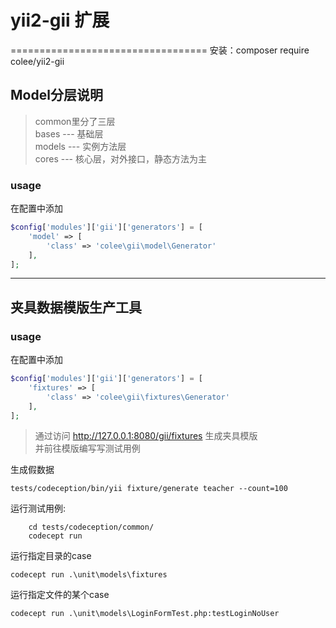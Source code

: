 # yii2-gii 扩展
==================================
安装：composer require colee/yii2-gii  



## Model分层说明
> common里分了三层   
> bases  ---  基础层  
> models ---  实例方法层  
> cores  ---  核心层，对外接口，静态方法为主  

### usage
在配置中添加  
``` php
$config['modules']['gii']['generators'] = [
    'model' => [
        'class' => 'colee\gii\model\Generator'
    ],
];
```
--------------------------------------------

## 夹具数据模版生产工具
### usage
在配置中添加  
``` php
$config['modules']['gii']['generators'] = [
    'fixtures' => [
        'class' => 'colee\gii\fixtures\Generator'
    ],
];
```
> 通过访问 http://127.0.0.1:8080/gii/fixtures 生成夹具模版   
> 并前往模版编写写测试用例  

生成假数据
```shell
tests/codeception/bin/yii fixture/generate teacher --count=100
```
运行测试用例:   
```shell
	cd tests/codeception/common/
	codecept run
```
运行指定目录的case 
```shell
codecept run .\unit\models\fixtures
```
运行指定文件的某个case  
```shell
codecept run .\unit\models\LoginFormTest.php:testLoginNoUser
```

